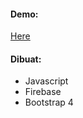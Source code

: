 <h4>Demo:</h4>
<a href="#">Here</a>
<br />
<h4>Dibuat: </h4>
<ul>
<li>Javascript</li>
<li>Firebase</li>
<li>Bootstrap 4</li>
</ul>
